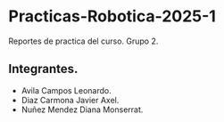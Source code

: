 # Practicas-Robotica-2025-1
Reportes de practica del curso. Grupo 2.
## Integrantes.
- Avila Campos Leonardo.
- Diaz Carmona Javier Axel.
- Nuñez Mendez Diana Monserrat.
